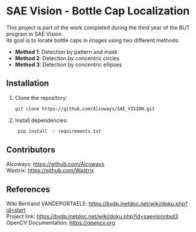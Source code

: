 # SAE Vision - Bottle Cap Localization

This project is part of the work completed during the third year of the BUT program in SAE Vision.  
Its goal is to locate bottle caps in images using two different methods:

- **Method 1**: Detection by pattern and mask  
- **Method 2**: Detection by concentric circles  
- **Method 3**: Detection by concentric ellipses 

## Installation

1. Clone the repository:
    ```bash
    git clone https://github.com/Alcoways/SAE_VISION.git
    ```

2. Install dependencies:
   ```bash 
    pip install -r requirements.txt
    ```

## Contributors
Alcoways: https://github.com/Alcoways  
Wastrix: https://github.com/Wastrix  

## References
Wiki Bertrand VANDEPORTAELE: https://bvdp.inetdoc.net/wiki/doku.php?id=start  
Project link: https://bvdp.inetdoc.net/wiki/doku.php?id=saevisionbut3  
OpenCV Documentation: https://opencv.org  